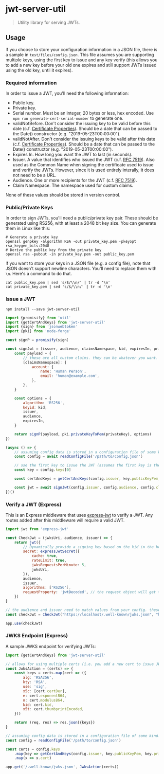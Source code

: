 # jwt-server-util

> Utility library for serving JWTs.

## Usage

If you choose to store your configuration information in a JSON file, there is a sample in `test/files/config.json`. This file assumes you are supporting multiple keys, using the first key to issue and any key verify (this allows you to add a new key before your old one expires and still support JWTs issued using the old key, until it expires).

### Required information

In order to issue a JWT, you'll need the following information:

- Public key.
- Private key.
- Serial number. Must be an integer, 20 bytes or less, hex encoded. Use `npm run generate-cert-serial-number` to generate one.
- validNotBefore. Don't consider the issuing key to be valid before this date (c.f. [Certificate Properties](https://docs.microsoft.com/en-us/windows/desktop/seccrypto/certificate-properties)). Should be a date that can be passed to the Date() constructor (e.g. "2019-05-23T00:00:00").
- validNotAfter. Don't consider the issuing keys to be valid after this date (c.f. [Certificate Properties](https://docs.microsoft.com/en-us/windows/desktop/seccrypto/certificate-properties)). Should be a date that can be passed to the Date() constructor (e.g. "2019-05-23T00:00:00").
- Expires In. How long you want the JWT to last (in seconds).
- Issuer. A value that identifies who issued the JWT (c.f. [RFC 7519](https://tools.ietf.org/html/rfc7519#section-4.1.1)). Also used as the Common Name when signing the certificate used to issue and verify the JWTs. However, since it is used entirely interally, it does not need to be a URL.
- Audience. One or more recipients for the JWT (c.f. [RFC 7519](https://tools.ietf.org/html/rfc7519#section-4.1.3)).
- Claim Namespace. The namespace used for custom claims.

None of these values should be stored in version control.

### Public/Private Keys

In order to sign JWTs, you'll need a public/private key pair. These should be generated using RS256, with at least a 2048 bit key size. You can generate them in Linux like this:

```
# Generate a private key
openssl genpkey -algorithm RSA -out private_key.pem -pkeyopt rsa_keygen_bits:2048
# Derive the public key from the private key
openssl rsa -pubout -in private_key.pem -out public_key.pem
```

If you want to store your keys in a JSON file (e.g. a config file), note that JSON doesn't support newline characters. You'll need to replace them with `\n`. Here's a command to do that.

```
cat public_key.pem | sed 's/$/\\n/' | tr -d '\n'
cat private_key.pem | sed 's/$/\\n/' | tr -d '\n'
```

### Issue a JWT

```
npm install --save jwt-server-util
```

```js
import {promisify} from 'util'
import {getCertAndKeys} from 'jwt-server-util'
import {sign} from 'jsonwebtoken'
import {pki} from 'node-forge'

const signP = promisify(sign)

const signJwt = (issuer, audience, claimsNamespace, kid, expiresIn, privateKey) => {
    const payload = {
        // these are all custom claims. they can be whatever you want.
        [claimsNamespace]: {
            account: {
                name: 'Human Person',
                email: 'human@example.com',
            },
        },
    }

    const options = {
        algorithm: 'RS256',
        keyid: kid,
        issuer,
        audience,
        expiresIn,
    }

    return signP(payload, pki.privateKeyToPem(privateKey), options)
})

(async () => {
    // assuming config data is stored in a configuration file of some kind. though it could come from environment variables or some other source.
    const config = await readConfigFile('/path/to/config.json')

    // use the first key to issue the JWT (assumes the first key is the newest)
    const key = config.keys[0]

    const certAndKeys = getCertAndKeys(config.issuer, key.publicKeyPem, key.privateKeyPem, key.serialNumber, key.validNotBefore, key.validNotAfter)

    const jwt = await signJwt(config.issuer, config.audience, config.claimsNamespace, config.expiresIn, certAndKeys.cert.kid, certAndKeys.pair.priv)
})()
```

### Verify a JWT (Express)

This is an Express middleware that uses [express-jwt](https://github.com/auth0/express-jwt) to verify a JWT. Any routes added after this middleware will require a valid JWT.

```js
import jwt from 'express-jwt'

const CheckJwt = (jwksUri, audience, issuer) => {
    return jwt({
        // Dynamically provide a signing key based on the kid in the header and the signing keys provided by the JWKS endpoint.
        secret: expressJwtSecret({
            cache: true,
            rateLimit: true,
            jwksRequestsPerMinute: 5,
            jwksUri,
        }),
        audience,
        issuer,
        algorithms: ['RS256'],
        requestProperty: 'jwtDecoded', // the request object will get the decoded jwt at this key
    })
}

// the audience and issuer need to match values from your config. these should not be hard-coded and should not be committed to version control.
const checkJwt = CheckJwt("https://localhost/.well-known/jwks.json", "https://alt.example.com", "https://example.com")

app.use(checkJwt)
```

### JWKS Endpoint (Express)

A sample JWKS endpoint for verifying JWTs:

```js
import {getCertAndKeys} from 'jwt-server-util'

// allows for using multiple certs (i.e. you add a new cert to issue JWTs, but you want to keep the old one around until it expires so you can continue to support JWTs issued with it)
const JwksAction = (certs) => {
    const keys = certs.map(cert => ({
        alg: 'RSA256',
        kty: 'RSA',
        use: 'sig',
        x5c: [cert.certDer],
        e: cert.exponentB64,
        n: cert.modulusB64,
        kid: cert.kid,
        x5t: cert.thumbprintEncoded,
    }))

    return (req, res) => res.json({keys})
}

// assuming config data is stored in a configuration file of some kind. though it could come from environment variables or some other source.
const config = readConfigFile('/path/to/config.json')

const certs = config.keys
    .map(key => getCertAndKeys(config.issuer, key.publicKeyPem, key.privateKeyPem, key.serialNumber, key.validNotBefore, key.validNotAfter))
    .map(x => x.cert)

app.get('/.well-known/jwks.json', JwksAction(certs))
```

